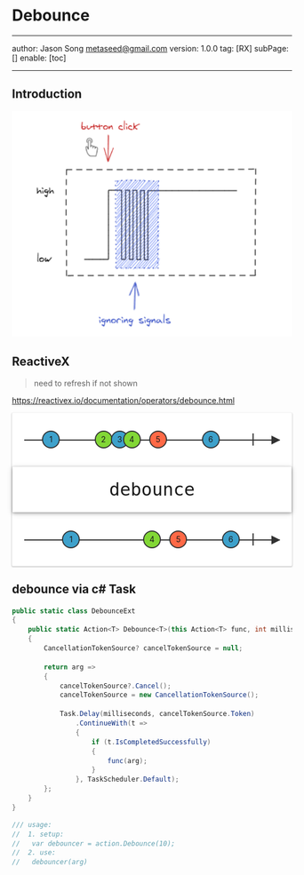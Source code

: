 # Debounce
---
author: Jason Song <metaseed@gmail.com>
version: 1.0.0
tag: [RX]
subPage: []
enable: [toc]

---
## Introduction

![](https://raw.githubusercontent.com/metasong/iam-data/master/documents/206/image/20230425T153155956Z-image.png)


## ReactiveX
> need to refresh if not shown   

https://reactivex.io/documentation/operators/debounce.html

<script src="https://reactivex.io/js/CustomElements.min.js"></script>
<script  src="https://reactivex.io/js/rx-marbles.js"></script>
<rx-marbles key="debounce"><div class="cycleCustomElement-X-SANDBOX" style="background: rgb(255, 255, 255); width: 100%; border-radius: 2px; box-shadow: rgba(0, 0, 0, 0.17) 0px 1px 2px 1px;"><div class="cycleCustomElement-X-DIAGRAM" style="user-select: none; overflow: visible; display: block; width: 100%; height: calc(96px); position: relative; cursor: default;"><div style="background-color: rgb(50, 50, 50); height: 2px; position: absolute; top: calc(48px); left: 22px; right: 22px;"></div><div style="width: 0px; height: 0px; border-top: 8px solid transparent; border-bottom: 8px solid transparent; border-left: calc(16px) solid rgb(50, 50, 50); display: inline-block; right: calc(21px); position: absolute; top: calc(41px);"></div><div style="position: absolute; left: calc(70px); right: calc(70px); top: calc(48px); height: 44px; margin-top: calc(-22px);"><div class="cycleCustomElement-X-DIAGRAM-COMPLETION" style="left: 100%; display: inline-block; position: relative; width: calc(16px); height: 44px; margin: 0px calc(-8px); cursor: ew-resize;"><div style="height: 50%; width: 2px; margin-left: calc(7px); margin-top: calc(11px); background-color: rgb(50, 50, 50);"></div></div><div class="cycleCustomElement-X-MARBLE" data-marble-id="29868" style="display: inline-block; left: 0%; position: relative; cursor: ew-resize; z-index: 0; width: 32px; height: 32px; bottom: calc((100% - 32px) / 2); margin: calc(-16px);"><svg viewBox="0 0 1 1" style="overflow: visible; width: 32px; height: 32px;"><circle cx="0.5" cy="0.5" r="0.47" stroke-width="0.06px" style="stroke: rgb(50, 50, 50); fill: rgb(62, 161, 203);"></circle></svg><p style="user-select: none; width: 100%; height: 100%; position: absolute; margin: 0px; top: 0px; text-align: center; line-height: 32px;">1</p></div><div class="cycleCustomElement-X-MARBLE" data-marble-id="43749" style="display: inline-block; left: 26%; position: relative; cursor: ew-resize; z-index: 26; width: 32px; height: 32px; bottom: calc((100% - 32px) / 2); margin: calc(-16px);"><svg viewBox="0 0 1 1" style="overflow: visible; width: 32px; height: 32px;"><circle cx="0.5" cy="0.5" r="0.47" stroke-width="0.06px" style="stroke: rgb(50, 50, 50); fill: rgb(130, 215, 54);"></circle></svg><p style="user-select: none; width: 100%; height: 100%; position: absolute; margin: 0px; top: 0px; text-align: center; line-height: 32px;">2</p></div><div class="cycleCustomElement-X-MARBLE" data-marble-id="20144" style="display: inline-block; left: 34%; position: relative; cursor: ew-resize; z-index: 34; width: 32px; height: 32px; bottom: calc((100% - 32px) / 2); margin: calc(-16px);"><svg viewBox="0 0 1 1" style="overflow: visible; width: 32px; height: 32px;"><circle cx="0.5" cy="0.5" r="0.47" stroke-width="0.06px" style="stroke: rgb(50, 50, 50); fill: rgb(62, 161, 203);"></circle></svg><p style="user-select: none; width: 100%; height: 100%; position: absolute; margin: 0px; top: 0px; text-align: center; line-height: 32px;">3</p></div><div class="cycleCustomElement-X-MARBLE" data-marble-id="3485" style="display: inline-block; left: 40%; position: relative; cursor: ew-resize; z-index: 40; width: 32px; height: 32px; bottom: calc((100% - 32px) / 2); margin: calc(-16px);"><svg viewBox="0 0 1 1" style="overflow: visible; width: 32px; height: 32px;"><circle cx="0.5" cy="0.5" r="0.47" stroke-width="0.06px" style="stroke: rgb(50, 50, 50); fill: rgb(130, 215, 54);"></circle></svg><p style="user-select: none; width: 100%; height: 100%; position: absolute; margin: 0px; top: 0px; text-align: center; line-height: 32px;">4</p></div><div class="cycleCustomElement-X-MARBLE" data-marble-id="40299" style="display: inline-block; left: 53%; position: relative; cursor: ew-resize; z-index: 53; width: 32px; height: 32px; bottom: calc((100% - 32px) / 2); margin: calc(-16px);"><svg viewBox="0 0 1 1" style="overflow: visible; width: 32px; height: 32px;"><circle cx="0.5" cy="0.5" r="0.47" stroke-width="0.06px" style="stroke: rgb(50, 50, 50); fill: rgb(255, 105, 70);"></circle></svg><p style="user-select: none; width: 100%; height: 100%; position: absolute; margin: 0px; top: 0px; text-align: center; line-height: 32px;">5</p></div><div class="cycleCustomElement-X-MARBLE" data-marble-id="26396" style="display: inline-block; left: 79%; position: relative; cursor: ew-resize; z-index: 79; width: 32px; height: 32px; bottom: calc((100% - 32px) / 2); margin: calc(-16px);"><svg viewBox="0 0 1 1" style="overflow: visible; width: 32px; height: 32px;"><circle cx="0.5" cy="0.5" r="0.47" stroke-width="0.06px" style="stroke: rgb(50, 50, 50); fill: rgb(62, 161, 203);"></circle></svg><p style="user-select: none; width: 100%; height: 100%; position: absolute; margin: 0px; top: 0px; text-align: center; line-height: 32px;">6</p></div></div></div><div style="border: 1px solid rgba(0, 0, 0, 0.06); padding: 22px; text-align: center; position: relative;"><div style="display: block; position: absolute; inset: 0px; box-shadow: rgba(0, 0, 0, 0.17) 0px 2px 10px 0px;"></div><span style="font-family: &quot;Source Code Pro&quot;, monospace; font-weight: 400; font-size: 2rem;">debounce</span><div style="display: block; position: absolute; inset: 0px; box-shadow: rgba(0, 0, 0, 0.26) 0px 2px 5px 0px;"></div></div><div class="cycleCustomElement-X-DIAGRAM" style="user-select: none; overflow: visible; display: block; width: 100%; height: calc(96px); position: relative; cursor: default;"><div style="background-color: rgb(50, 50, 50); height: 2px; position: absolute; top: calc(48px); left: 22px; right: 22px;"></div><div style="width: 0px; height: 0px; border-top: 8px solid transparent; border-bottom: 8px solid transparent; border-left: calc(16px) solid rgb(50, 50, 50); display: inline-block; right: calc(21px); position: absolute; top: calc(41px);"></div><div style="position: absolute; left: calc(70px); right: calc(70px); top: calc(48px); height: 44px; margin-top: calc(-22px);"><div class="cycleCustomElement-X-DIAGRAM-COMPLETION" style="left: 100%; display: inline-block; position: relative; width: calc(16px); height: 44px; margin: 0px calc(-8px);"><div style="height: 50%; width: 2px; margin-left: calc(7px); margin-top: calc(11px); background-color: rgb(50, 50, 50);"></div></div><div class="cycleCustomElement-X-MARBLE" data-marble-id="29868" style="display: inline-block; left: 10%; position: relative; cursor: default; z-index: 10; width: 32px; height: 32px; bottom: calc((100% - 32px) / 2); margin: calc(-16px);"><svg viewBox="0 0 1 1" style="overflow: visible; width: 32px; height: 32px;"><circle cx="0.5" cy="0.5" r="0.47" stroke-width="0.06px" style="stroke: rgb(50, 50, 50); fill: rgb(62, 161, 203);"></circle></svg><p style="user-select: none; width: 100%; height: 100%; position: absolute; margin: 0px; top: 0px; text-align: center; line-height: 32px;">1</p></div><div class="cycleCustomElement-X-MARBLE" data-marble-id="3485" style="display: inline-block; left: 50%; position: relative; cursor: default; width: 32px; height: 32px; bottom: calc((100% - 32px) / 2); margin: calc(-16px); z-index: 50;"><svg viewBox="0 0 1 1" style="overflow: visible; width: 32px; height: 32px;"><circle cx="0.5" cy="0.5" r="0.47" stroke-width="0.06px" style="stroke: rgb(50, 50, 50); fill: rgb(130, 215, 54);"></circle></svg><p style="user-select: none; width: 100%; height: 100%; position: absolute; margin: 0px; top: 0px; text-align: center; line-height: 32px;">4</p></div><div class="cycleCustomElement-X-MARBLE" data-marble-id="40299" style="display: inline-block; left: 63%; position: relative; cursor: default; z-index: 63; width: 32px; height: 32px; bottom: calc((100% - 32px) / 2); margin: calc(-16px);"><svg viewBox="0 0 1 1" style="overflow: visible; width: 32px; height: 32px;"><circle cx="0.5" cy="0.5" r="0.47" stroke-width="0.06px" style="stroke: rgb(50, 50, 50); fill: rgb(255, 105, 70);"></circle></svg><p style="user-select: none; width: 100%; height: 100%; position: absolute; margin: 0px; top: 0px; text-align: center; line-height: 32px;">5</p></div><div class="cycleCustomElement-X-MARBLE" data-marble-id="26396" style="display: inline-block; left: 89%; position: relative; cursor: default; z-index: 89; width: 32px; height: 32px; bottom: calc((100% - 32px) / 2); margin: calc(-16px);"><svg viewBox="0 0 1 1" style="overflow: visible; width: 32px; height: 32px;"><circle cx="0.5" cy="0.5" r="0.47" stroke-width="0.06px" style="stroke: rgb(50, 50, 50); fill: rgb(62, 161, 203);"></circle></svg><p style="user-select: none; width: 100%; height: 100%; position: absolute; margin: 0px; top: 0px; text-align: center; line-height: 32px;">6</p></div></div></div></div></rx-marbles>

## debounce via c# Task


```csharp
public static class DebounceExt
{
	public static Action<T> Debounce<T>(this Action<T> func, int milliseconds = 300)
	{
		CancellationTokenSource? cancelTokenSource = null;

		return arg =>
		{
			cancelTokenSource?.Cancel();
			cancelTokenSource = new CancellationTokenSource();

			Task.Delay(milliseconds, cancelTokenSource.Token)
				.ContinueWith(t =>
				{
					if (t.IsCompletedSuccessfully)
					{
						func(arg);
					}
				}, TaskScheduler.Default);
		};
	}
}
```

```csharp
/// usage:
//  1. setup:
//   var debouncer = action.Debounce(10);
//  2. use:
//   debouncer(arg)
```

